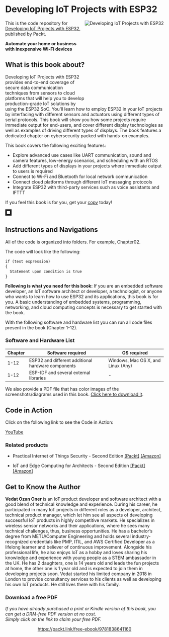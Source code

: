 


# Developing IoT Projects with ESP32

<a href="https://www.packtpub.com/product/developing-iot-projects-with-esp32/9781838641160?utm_source=github&utm_medium=repository&utm_campaign=9781838641160"><img src="https://static.packt-cdn.com/products/9781838641160/cover/smaller" alt="Developing IoT Projects with ESP32" height="256px" align="right"></a>

This is the code repository for [Developing IoT Projects with ESP32](https://www.packtpub.com/product/developing-iot-projects-with-esp32/9781838641160?utm_source=github&utm_medium=repository&utm_campaign=9781838641160), published by Packt.

**Automate your home or business with inexpensive Wi-Fi devices**

## What is this book about?
Developing IoT Projects with ESP32 provides end-to-end coverage of secure data communication techniques from sensors to cloud platforms that will help you to develop production-grade IoT solutions by using the ESP32 SoC. You'll learn how to employ ESP32 in your IoT projects by interfacing with different sensors and actuators using different types of serial protocols. This book will show you how some projects require immediate output for end-users, and cover different display technologies as well as examples of driving different types of displays. The book features a dedicated chapter on cybersecurity packed with hands-on examples. 

This book covers the following exciting features: 
* Explore advanced use cases like UART communication, sound and camera features, low-energy scenarios, and scheduling with an RTOS
* Add different types of displays in your projects where immediate output to users is required
* Connect to Wi-Fi and Bluetooth for local network communication
* Connect cloud platforms through different IoT messaging protocols
* Integrate ESP32 with third-party services such as voice assistants and IFTTT

If you feel this book is for you, get your [copy](https://www.amazon.com/dp/1838641165) today!

<a href="https://www.packtpub.com/?utm_source=github&utm_medium=banner&utm_campaign=GitHubBanner"><img src="https://raw.githubusercontent.com/PacktPublishing/GitHub/master/GitHub.png" alt="https://www.packtpub.com/" border="5" /></a>

## Instructions and Navigations
All of the code is organized into folders. For example, Chapter02.

The code will look like the following:
```
if (test expression)
{
  Statement upon condition is true
}
```

**Following is what you need for this book:**
If you are an embedded software developer, an IoT software architect or developer, a technologist, or anyone who wants to learn how to use ESP32 and its applications, this book is for you. A basic understanding of embedded systems, programming, networking, and cloud computing concepts is necessary to get started with the book.

With the following software and hardware list you can run all code files present in the book (Chapter 1-12).

### Software and Hardware List

| Chapter  | Software required                   | OS required                        |
| -------- | ------------------------------------| -----------------------------------|
| 1-12        | ESP32 and different additional hardware components | Windows, Mac OS X, and Linux (Any) |
| 1-12        | ESP-IDF and several external libraries            | - |

We also provide a PDF file that has color images of the screenshots/diagrams used in this book. [Click here to download it](http://www.packtpub.com/sites/default/files/downloads/9781838641160_ColorImages.pdf).

## Code in Action

Click on the following link to see the Code in Action:

[YouTube](https://www.youtube.com/playlist?list=PLeLcvrwLe187iw968S35Xf2P2NxsqEqBo)

### Related products 
* Practical Internet of Things Security - Second Edition [[Packt]](https://www.packtpub.com/product/practical-internet-of-things-security-second-edition/9781788625821?utm_source=github&utm_medium=repository&utm_campaign=9781788625821) [[Amazon]](https://www.amazon.com/dp/178862582X)

* IoT and Edge Computing for Architects - Second Edition [[Packt]](https://www.packtpub.com/product/iot-and-edge-computing-for-architects-second-edition/9781839214806?utm_source=github&utm_medium=repository&utm_campaign=9781839214806) [[Amazon]](https://www.amazon.com/dp/1839214805)

## Get to Know the Author
**Vedat Ozan Oner** is an IoT product developer and software architect with a good blend of technical knowledge and experience. During his career, he participated in many IoT projects in different roles as a developer, architect, technical product manager, which let him see all aspects of developing successful IoT products in highly competitive markets. He specializes in wireless sensor networks and their applications, where he sees many technical challenges, thus, business opportunities. He has a bachelor’s degree from METU/Computer Engineering and holds several industry-recognized credentials like PMP, ITIL, and AWS Certified Developer as a lifelong learner and believer of continuous improvement.
Alongside his professional life, he also enjoys IoT as a hobby and loves sharing his knowledge and experience with young people as a STEM ambassador in the UK. He has 2 daughters, one is 14 years old and leads the fun projects at home, the other one is 1 year old and is expected to join them in developing projects soon.
Vedat started his limited company in 2018 in London to provide consultancy services to his clients as well as developing his own IoT products. He still lives there with his family.

### Download a free PDF

 <i>If you have already purchased a print or Kindle version of this book, you can get a DRM-free PDF version at no cost.<br>Simply click on the link to claim your free PDF.</i>
<p align="center"> <a href="https://packt.link/free-ebook/9781838641160">https://packt.link/free-ebook/9781838641160 </a> </p>
